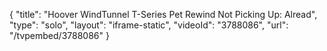 {
    "title": "Hoover WindTunnel T-Series Pet Rewind Not Picking Up: Alread",
    "type": "solo",
    "layout": "iframe-static",
    "videoId": "3788086",
    "url": "\/tvpembed\/3788086"
}